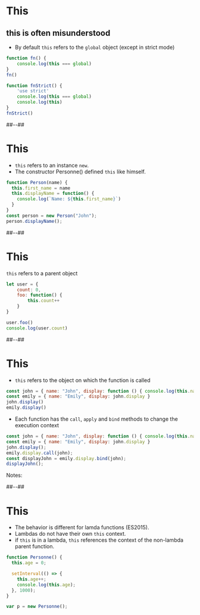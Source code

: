 <!-- .slide: class="with-code" -->
# This

## **this** is often misunderstood

* By default `this` refers to the `global` object (except in strict mode)

```javascript
function fn() {
    console.log(this === global)
}
fn()

function fnStrict() {
    'use strict'
    console.log(this === global)
    console.log(this)
}
fnStrict()
```

##--##

<!-- .slide: class="with-code" -->
# This

 * `this` refers to an instance `new`.
 * The constructor Personne() defined `this` like himself.

```javascript
function Person(name) {
  this.first_name = name
  this.displayName = function() {
    console.log(`Name: ${this.first_name}`)
  }
}
const person = new Person("John");
person.displayName();
```

##--##

<!-- .slide: class="with-code" -->
# This

 `this` refers to a parent object

```javascript
let user = {
	count: 0,
	foo: function() {
		this.count++
	}
}

user.foo()
console.log(user.count)
```

##--##

<!-- .slide: class="with-code" -->
# This

 * `this` refers to the object on which the function is called

```javascript
const john = { name: "John", display: function () { console.log(this.name) } }
const emily = { name: "Emily", display: john.display }
john.display()
emily.display()
```

* Each function has the `call`, `apply` and `bind` methods to change the execution context

```javascript
const john = { name: "John", display: function () { console.log(this.name) } }
const emily = { name: "Emily", display: john.display }
john.display();
emily.display.call(john);
const displayJohn = emily.display.bind(john);
displayJohn();
```

Notes: 


##--##

<!-- .slide: class="with-code" -->
# This

 * The behavior is different for lamda functions (ES2015).
 * Lambdas do not have their own `this` context.
 * if `this` is in a lambda, `this` references the context of the non-lambda parent function.

```javascript
function Personne() {
  this.age = 0;

  setInterval(() => {
    this.age++;
    console.log(this.age);
  }, 1000);
}

var p = new Personne();
```
